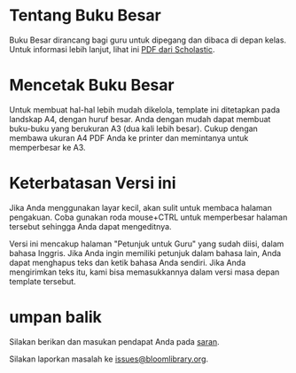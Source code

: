 # Tentang Buku Besar
Buku Besar dirancang bagi guru untuk dipegang dan dibaca di depan kelas. Untuk informasi lebih lanjut, lihat ini [PDF dari Scholastic](http://www.scholastic.ca/bigbooks/AGuidetoUsingBigBooksintheClassroom.pdf).

# Mencetak Buku Besar
Untuk membuat hal-hal lebih mudah dikelola, template ini ditetapkan pada landskap A4, dengan huruf besar.
Anda dengan mudah dapat membuat buku-buku yang berukuran A3 (dua kali lebih besar).
Cukup dengan membawa ukuran A4 PDF Anda ke printer dan memintanya untuk memperbesar ke A3.

# Keterbatasan Versi ini
Jika Anda menggunakan layar kecil, akan sulit untuk membaca halaman pengakuan. Coba gunakan roda mouse+CTRL untuk memperbesar halaman tersebut sehingga Anda dapat mengeditnya.

Versi ini mencakup halaman "Petunjuk untuk Guru" yang sudah diisi, dalam bahasa Inggris.
Jika Anda ingin memiliki petunjuk dalam bahasa lain, Anda dapat menghapus teks dan ketik bahasa Anda sendiri.
Jika Anda mengirimkan teks itu, kami bisa memasukkannya dalam versi masa depan template tersebut.

# umpan balik
Silakan berikan dan masukan pendapat Anda pada [saran](http://dev.bloomlibrary.org/#/suggestions).

Silakan laporkan masalah ke [issues@bloomlibrary.org](mailto:issues@bloomlibrary.org?subject=Big&nbsp;Book&nbsp;Problem).
